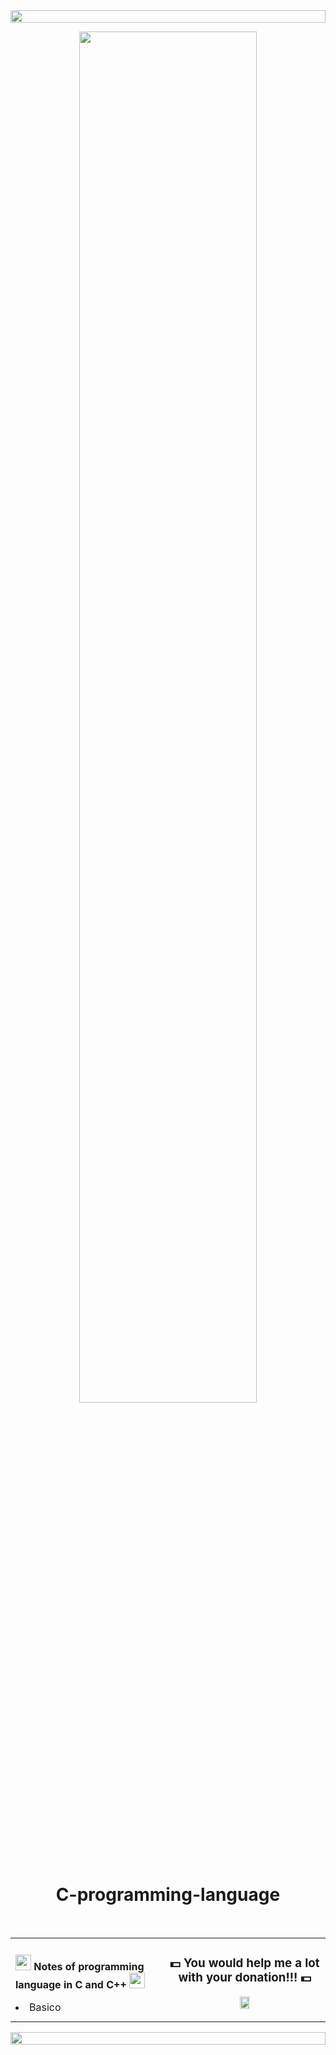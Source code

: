 <!-- Line -->
<img src="https://i.imgur.com/dBaSKWF.gif" height="20" width="100%">
<!-- IMAGE -->


<p align=center><img src="https://i.gifer.com/origin/78/7821a8c6532bb0dc7d6c4b75574289f0.gif" width="75%"></p>
      <h1 align=center>C-programming-language</h1>
<br>

<table align=center>
  <tr>
    <td>
      <p><img src = "https://media2.giphy.com/media/QssGEmpkyEOhBCb7e1/giphy.gif?cid=ecf05e47a0n3gi1bfqntqmob8g9aid1oyj2wr3ds3mg700bl&rid=giphy.gif" width = 25px><b> Notes of programming language in C and C++ </b><img src = "https://media2.giphy.com/media/QssGEmpkyEOhBCb7e1/giphy.gif?cid=ecf05e47a0n3gi1bfqntqmob8g9aid1oyj2wr3ds3mg700bl&rid=giphy.gif" width = 25px></p>
      <li>Basico</li>
    </td>
    <td>
      <h3 align=center>💵 You would help me a lot with your donation!!! 💵</h3>
      <p align=center><a href="https://www.paypal.me/aurosonic7"><img src="https://www.pngall.com/wp-content/uploads/2016/05/PayPal-Donate-Button-PNG-Image.png" width="25%"/></a></p>
    </td>
  </tr>
</table>

<!-- Lines -->
<img src="https://i.imgur.com/dBaSKWF.gif" height="20" width="100%">
